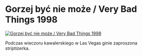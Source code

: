 Gorzej być nie może / Very Bad Things 1998 
=============
[![Gorzej być nie może / Very Bad Things 1998 ](http://vidos.pl/images/player.gif)](http://vidos.pl/gorzej-byc-nie-moze-very-bad-things-1998)

 Podczas wieczoru kawalerskiego w Las Vegas ginie zaproszona striptizerka.
